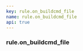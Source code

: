 ```yaml
---
key: rule.on_buildcmd_file
name: rule.on_buildcmd_file
api: true
---
```


### rule.on_buildcmd_file
